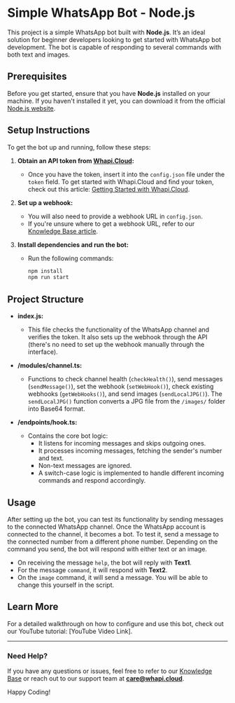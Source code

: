 # Simple WhatsApp Bot - Node.js

This project is a simple WhatsApp bot built with **Node.js**. It’s an ideal solution for beginner developers looking to get started with WhatsApp bot development. The bot is capable of responding to several commands with both text and images.

## Prerequisites

Before you get started, ensure that you have **Node.js** installed on your machine. If you haven't installed it yet, you can download it from the official [Node.js website](https://nodejs.org/).

## Setup Instructions

To get the bot up and running, follow these steps:

1. **Obtain an API token from [Whapi.Cloud](https://panel.whapi.cloud/register):**
   - Once you have the token, insert it into the `config.json` file under the `token` field. To get started with Whapi.Cloud and find your token, check out this article: [Getting Started with Whapi.Cloud](https://support.whapi.cloud/help-desk/getting-started/getting-started).

2. **Set up a webhook:**
   - You will also need to provide a webhook URL in `config.json`. 
   - If you're unsure where to get a webhook URL, refer to our [Knowledge Base article](https://support.whapi.cloud/help-desk/receiving/webhooks/where-to-find-the-webhook-url).

3. **Install dependencies and run the bot:**
   - Run the following commands:
     ```bash
     npm install
     npm run start
     ```

## Project Structure

- **index.js:**
  - This file checks the functionality of the WhatsApp channel and verifies the token. It also sets up the webhook through the API (there's no need to set up the webhook manually through the interface).
  
- **/modules/channel.ts:**
  - Functions to check channel health (`checkHealth()`), send messages (`sendMessage()`), set the webhook (`setWebHook()`), check existing webhooks (`getWebHooks()`), and send images (`sendLocalJPG()`). The `sendLocalJPG()` function converts a JPG file from the `/images/` folder into Base64 format.

- **/endpoints/hook.ts:**
  - Contains the core bot logic:
    - It listens for incoming messages and skips outgoing ones.
    - It processes incoming messages, fetching the sender's number and text.
    - Non-text messages are ignored.
    - A switch-case logic is implemented to handle different incoming commands and respond accordingly.

## Usage

After setting up the bot, you can test its functionality by sending messages to the connected WhatsApp channel. Once the WhatsApp account is connected to the channel, it becomes a bot. To test it, send a message to the connected number from a different phone number. Depending on the command you send, the bot will respond with either text or an image.
- On receiving the message `help`, the bot will reply with **Text1**.
- For the message `command`, it will respond with **Text2**.
- On the `image` command, it will send a message.
You will be able to change this yourself in the script.

## Learn More

For a detailed walkthrough on how to configure and use this bot, check out our YouTube tutorial: [YouTube Video Link].

---

### Need Help?

If you have any questions or issues, feel free to refer to our [Knowledge Base](https://support.whapi.cloud/help-desk/source-code/whatsapp-chatbot/whatsapp-node-js-bot) or reach out to our support team at **care@whapi.cloud**.

Happy Coding!
